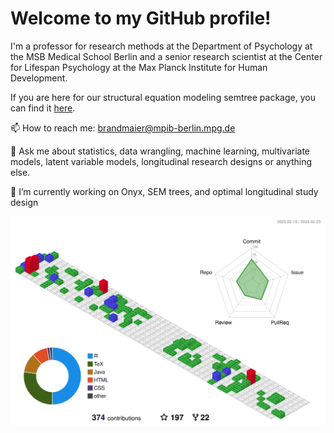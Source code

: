 # Welcome to my GitHub profile!

I'm a professor for research methods at the Department of Psychology at the MSB Medical School Berlin and a senior research scientist at the Center for Lifespan Psychology at the Max Planck Institute for Human Development.

If you are here for our structural equation modeling semtree package, you can find it [here](https://github.com/brandmaier/semtree).

📫 How to reach me: brandmaier@mpib-berlin.mpg.de

💬 Ask me about statistics, data wrangling, machine learning, multivariate models, latent variable models, longitudinal research designs or anything else.

🔭 I’m currently working on Onyx, SEM trees, and optimal longitudinal study design

![](profile-3d-contrib/profile-gitblock.svg)

